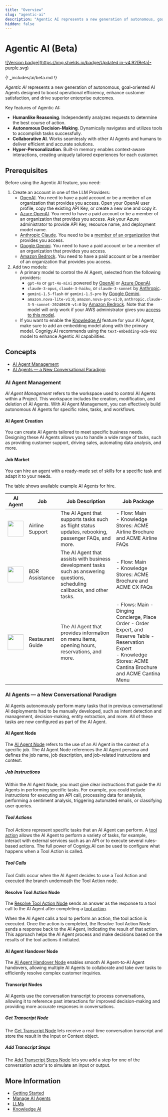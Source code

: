 ```yaml
---
title: "Overview"
slug: "agentic-ai"
description: "Agentic AI represents a new generation of autonomous, goal-oriented AI Agents designed to boost operational efficiency, enhance customer satisfaction, and drive superior enterprise outcomes."
hidden: false
---
```


# Agentic AI (Beta)

[![Version badge](https://img.shields.io/badge/Updated in-v4.92(Beta)-purple.svg)](../../../release-notes/4.91.md)

{! _includes/ai/beta.md !}

_Agentic AI_ represents a new generation of autonomous, goal-oriented AI Agents designed to boost operational efficiency, enhance customer satisfaction, and drive superior enterprise outcomes.

Key features of Agentic AI:

- **Humanlike Reasoning**. Independently analyzes requests to determine the best course of action.
- **Autonomous Decision-Making**. Dynamically navigates and utilizes tools to accomplish tasks successfully.
- **Collaborative AI**. Works seamlessly with other AI Agents and humans to deliver efficient and accurate solutions.
- **Hyper-Personalization**. Built-in memory enables context-aware interactions, creating uniquely tailored experiences for each customer.

## Prerequisites

Before using the Agentic AI feature, you need:

1. Create an account in one of the LLM Providers:
    - [OpenAI](https://platform.openai.com/). You need to have a paid account or be a member of an organization that provides you access. Open your OpenAI user profile, copy the existing API Key, or create a new one and copy it.
    - [Azure OpenAI](https://azure.microsoft.com/en-us/products/cognitive-services/openai-service). You need to have a paid account or be a member of an organization that provides you access. Ask your Azure administrator to provide API Key, resource name, and deployment model name.
    - [Anthropic Claude](https://console.anthropic.com/docs). You need to be a [member of an organization](https://console.anthropic.com/docs/access) that provides you access.
    - [Google Gemini](https://ai.google.dev/gemini-api/docs/models/gemini). You need to have a paid account or be a member of an organization that provides you access.
    - [Amazon Bedrock](https://docs.aws.amazon.com/bedrock/). You need to have a paid account or be a member of an organization that provides you access.
2. Add two models:
    - A primary model to control the AI Agent, selected from the following providers:
        - `gpt-4o` or `gpt-4o-mini` powered by [OpenAI](../llms/providers/openai.md) or [Azure OpenAI](../llms/providers/microsoft-azure-openai.md).
        - `claude-3-opus`, `claude-3-haiku`, or `claude-3-sonnet` by [Anthropic](../llms/providers/anthropic.md).
        - `gemini-1.5-flash` or `gemini-1.5-pro` by [Google Gemini](../llms/providers/google.md).
        - `amazon.nova-lite-v1:0`, `amazon.nova-pro-v1:0`, `anthropic.claude-3-5-sonnet-20240620-v1:0` by [Amazon Bedrock](../llms/providers/amazon-bedrock.md). Note that the model will only work if your AWS administrator gives you [access to this model](https://docs.aws.amazon.com/bedrock/latest/userguide/model-access.html).
     - If you want to enable the [Knowledge AI](../knowledge-ai/overview.md) feature for your AI Agent, make sure to add an embedding model along with the primary model. Cognigy.AI recommends using the `text-embedding-ada-002` model to enhance Agentic AI capabilities.

## Concepts

- [AI Agent Management](#ai-agent-management)
- [AI Agents — a New Conversational Paradigm](#ai-agents--a-new-conversational-paradigm)

### AI Agent Management

_AI Agent Management_ refers to the workspace used to control AI Agents within a Project. 
This workspace includes the creation, modification, and deletion of AI Agents. 
With AI Agent Management, you can effectively build autonomous AI Agents for specific roles, tasks, and workflows.

#### AI Agent Creation

You can create AI Agents tailored to meet specific business needs.
Designing these AI Agents allows you to handle a wide range of tasks, such as providing customer support, driving sales, automating data analysis, and more.

#### Job Market

You can hire an agent with a ready-made set of skills for a specific task and adapt it to your needs.

The table shows available example AI Agents for hire.

| AI Agent                                                                     | Job              | Job Description                                                                                                               | Job Package                                                                                                                                                               |
|------------------------------------------------------------------------------|------------------|-------------------------------------------------------------------------------------------------------------------------------|---------------------------------------------------------------------------------------------------------------------------------------------------------------------------|
| <img src="../../../../_assets/ai/empower/agentic-ai/John.png"  width="50">   | Airline Support  | The AI Agent that supports tasks such as flight status updates, rebooking, passenger FAQs, and more.                          | - Flow: Main <br>- Knowledge Stores: ACME Airline Brochure and ACME Airline FAQs                                                                                          |
| <img src="../../../../_assets/ai/empower/agentic-ai/Anna.png" width="50">    | BDR Assistance   | The AI Agent that assists with business development tasks such as answering questions, scheduling callbacks, and other tasks. | - Flow: Main <br>- Knowledge Stores: ACME Brochure and ACME CX FAQs                                                                                                       |
| <img src="../../../../_assets/ai/empower/agentic-ai/Sophie.png"  width="50"> | Restaurant Guide | The AI Agent that provides information on menu items, opening hours, reservations, and more.                                  | - Flows: Main - Dinging Concierge, Place Order - Order Expert, and Reserve Table - Reservation Expert <br>- Knowledge Stores: ACME Cantina Brochure and ACME Cantina Menu |

### AI Agents — a New Conversational Paradigm

AI Agents autonomously perform many tasks that in previous conversational AI deployments had to be manually developed, such as intent detection and management, decision-making, entity extraction, and more. All of these tasks are now configured as part of the AI Agent.

#### AI Agent Node

The [AI Agent Node](../../build/node-reference/ai/ai-agent.md) refers to the use of an AI Agent in the context of a specific job. The AI Agent Node references the AI Agent persona and defines the job name, job description, and job-related instructions and context.

##### Job Instructions

Within the AI Agent Node, you must give clear instructions that guide the AI Agents in performing specific tasks. 
For example, you could include instructions for executing an API call, processing data for analysis, performing a sentiment analysis, triggering automated emails, or classifying user queries.

##### Tool Actions

_Tool Actions_ represent specific tasks that an AI Agent can perform. 
A [tool action](../../build/node-reference/ai/ai-agent.md#tool) allows the AI Agent to perform a variety of tasks, for example, interact with external services such as an API or to execute several rules-based actions. The full power of Cognigy.AI can be used to configure what happens when a Tool Action is called.

##### Tool Calls

_Tool Calls_ occur when the AI Agent decides to use a Tool Action and executed the branch underneath the Tool Action node.

#### Resolve Tool Action Node

The [Resolve Tool Action Node](../../build/node-reference/ai/resolve-tool-action.md) sends an answer as the response to a tool call to the AI Agent after completing a [tool action](#tool-actions).

When the AI Agent calls a tool to perform an action, the tool action is executed.
Once the action is completed, the Resolve Tool Action Node sends a response back to the AI Agent,
indicating the result of that action.
This approach helps the AI Agent process and make decisions based on the results of the tool actions it initiated.

#### AI Agent Handover Node

The [AI Agent Handover Node](../../build/node-reference/ai/ai-agent-handover.md) enables smooth AI Agent-to-AI Agent handovers, allowing multiple AI Agents to collaborate and take over tasks to efficiently resolve complex customer inquiries.

#### Transcript Nodes

AI Agents use the conversation transcript to process conversations, allowing it to reference past interactions for improved decision-making and providing more accurate responses in conversations.

##### Get Transcript Node

The [Get Transcript Node](../../build/node-reference/service/get-transcript.md) lets receive a real-time conversation transcript and store the result in the Input or Context object.

##### Add Transcript Steps

The [Add Transcript Steps Node](../../build/node-reference/service/add-transcript-steps.md) lets you add a step for one of the conversation actor's to simulate an input or output.

## More Information

- [Getting Started](getting-started.md)
- [Manage AI Agents](manage-ai-agents.md)
- [LLMs](../llms/overview.md)
- [Knowledge AI](../knowledge-ai/overview.md)